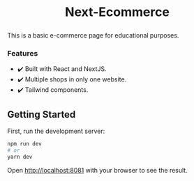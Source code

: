 <h1 align="center">
  <p align="center">Next-Ecommerce</p>
</h1>

This is a basic e-commerce page for educational purposes.

### Features


* ✔️ Built with React and NextJS.
* ✔️ Multiple shops in only one website.
* ✔️ Tailwind components.

## Getting Started

First, run the development server:

```bash
npm run dev
# or
yarn dev
```

Open [http://localhost:8081](http://localhost:8081) with your browser to see the result.
